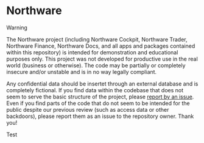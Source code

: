 # Northware

> [!WARNING]
> The Northware project (including Northware Cockpit, Northware Trader, Northware Finance, Northware Docs, and all apps and packages contained within this repository) is intended for demonstration and educational purposes only. This project was not developed for productive use in the real world (business or otherwise). The code may be partially or completely insecure and/or unstable and is in no way legally compliant.
>
> Any confidential data should be insertet through an external database and is completely fictional. If you find data within the codebase that does not seem to serve the basic structure of the project, please [report by an issue](https://github.com/ncs-northware/northware/issues/new). Even if you find parts of the code that do not seem to be intended for the public despite our previous review (such as access data or other backdoors), please report them as an issue to the repository owner. Thank you!

Test